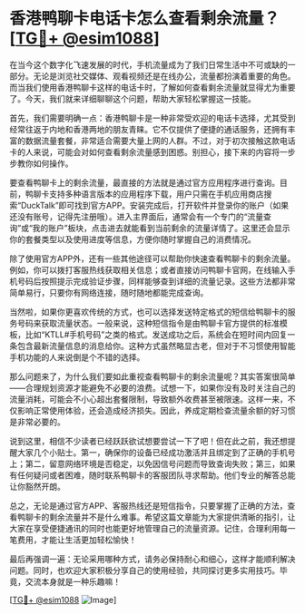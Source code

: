 # 香港鸭聊卡电话卡怎么查看剩余流量？[[TG💪+ @esim1088](https://t.me/s/esim1088)]

在当今这个数字化飞速发展的时代，手机流量成为了我们日常生活中不可或缺的一部分。无论是浏览社交媒体、观看视频还是在线办公，流量都扮演着重要的角色。而当我们使用香港鸭聊卡这样的电话卡时，了解如何查看剩余流量就显得尤为重要了。今天，我们就来详细聊聊这个问题，帮助大家轻松掌握这一技能。

首先，我们需要明确一点：香港鸭聊卡是一种非常受欢迎的电话卡选择，尤其受到经常往返于内地和香港两地的朋友青睐。它不仅提供了便捷的通话服务，还拥有丰富的数据流量套餐，非常适合需要大量上网的人群。不过，对于初次接触这款电话卡的人来说，可能会对如何查看剩余流量感到困惑。别担心，接下来的内容将一步步教你如何操作。

要查看鸭聊卡上的剩余流量，最直接的方法就是通过官方应用程序进行查询。目前，鸭聊卡支持多种语言版本的应用程序下载，用户只需在手机应用商店搜索“DuckTalk”即可找到官方APP。安装完成后，打开软件并登录你的账户（如果还没有账号，记得先注册哦）。进入主界面后，通常会有一个专门的“流量查询”或“我的账户”板块，点击进去就能看到当前剩余的流量详情了。这里还会显示你的套餐类型以及使用进度等信息，方便你随时掌握自己的消费情况。

除了使用官方APP外，还有一些其他途径可以帮助你快速查看鸭聊卡的剩余流量。例如，你可以拨打客服热线获取相关信息；或者直接访问鸭聊卡官网，在线输入手机号码后按照提示完成验证步骤，同样能够查到详细的流量记录。这些方法都非常简单易行，只要你有网络连接，随时随地都能完成查询。

当然啦，如果你更喜欢传统的方式，也可以选择发送特定格式的短信给鸭聊卡的服务号码来获取流量状态。一般来说，这种短信指令是由鸭聊卡官方提供的标准模板，比如“KTLL#手机号码”之类的格式。发送成功之后，系统会在短时间内回复一条包含最新流量信息的消息给你。这种方式虽然略显古老，但对于不习惯使用智能手机功能的人来说倒是个不错的选择。

那么问题来了，为什么我们要如此重视查看鸭聊卡的剩余流量呢？其实答案很简单——合理规划资源才能避免不必要的浪费。试想一下，如果你没有及时关注自己的流量消耗，可能会不小心超出套餐限制，导致额外收费甚至被限速。这样一来，不仅影响正常使用体验，还会造成经济损失。因此，养成定期检查流量余额的好习惯是非常必要的。

说到这里，相信不少读者已经跃跃欲试想要尝试一下了吧！但在此之前，我还想提醒大家几个小贴士。第一，确保你的设备已经成功激活并且绑定到了正确的手机号上；第二，留意网络环境是否稳定，以免因信号问题而导致查询失败；第三，如果有任何疑问或者困难，随时联系鸭聊卡的客服团队寻求帮助。他们专业的解答总能让你豁然开朗。

总之，无论是通过官方APP、客服热线还是短信指令，只要掌握了正确的方法，查看鸭聊卡的剩余流量并不是什么难事。希望这篇文章能为大家提供清晰的指引，让大家在享受便捷通讯的同时也能更好地管理自己的流量资源。记住，合理利用每一笔费用，才能让生活更加轻松愉快！

最后再强调一遍：无论采用哪种方式，请务必保持耐心和细心，这样才能顺利解决问题。同时，也欢迎大家积极分享自己的使用经验，共同探讨更多实用技巧。毕竟，交流本身就是一种乐趣嘛！

[[TG💪+ @esim1088](https://t.me/s/esim1088) ![Image](https://i.postimg.cc/4NQfJmqS/Snipaste-2025-05-13-00-14-12.png)]